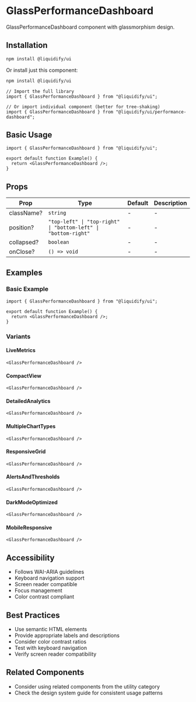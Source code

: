 # GlassPerformanceDashboard

GlassPerformanceDashboard component with glassmorphism design.

## Installation

```bash
npm install @liquidify/ui
```

Or install just this component:

```bash
npm install @liquidify/ui
```

```tsx
// Import the full library
import { GlassPerformanceDashboard } from "@liquidify/ui";

// Or import individual component (better for tree-shaking)
import { GlassPerformanceDashboard } from "@liquidify/ui/performance-dashboard";
```

## Basic Usage

```tsx
import { GlassPerformanceDashboard } from "@liquidify/ui";

export default function Example() {
  return <GlassPerformanceDashboard />;
}
```

## Props

| Prop       | Type                                                           | Default | Description |
| ---------- | -------------------------------------------------------------- | ------- | ----------- |
| className? | `string`                                                       | -       | -           |
| position?  | `"top-left" \| "top-right" \| "bottom-left" \| "bottom-right"` | -       | -           |
| collapsed? | `boolean`                                                      | -       | -           |
| onClose?   | `() => void`                                                   | -       | -           |

## Examples

### Basic Example

```tsx
import { GlassPerformanceDashboard } from "@liquidify/ui";

export default function Example() {
  return <GlassPerformanceDashboard />;
}
```

### Variants

#### LiveMetrics

```tsx
<GlassPerformanceDashboard />
```

#### CompactView

```tsx
<GlassPerformanceDashboard />
```

#### DetailedAnalytics

```tsx
<GlassPerformanceDashboard />
```

#### MultipleChartTypes

```tsx
<GlassPerformanceDashboard />
```

#### ResponsiveGrid

```tsx
<GlassPerformanceDashboard />
```

#### AlertsAndThresholds

```tsx
<GlassPerformanceDashboard />
```

#### DarkModeOptimized

```tsx
<GlassPerformanceDashboard />
```

#### MobileResponsive

```tsx
<GlassPerformanceDashboard />
```

## Accessibility

- Follows WAI-ARIA guidelines
- Keyboard navigation support
- Screen reader compatible
- Focus management
- Color contrast compliant

## Best Practices

- Use semantic HTML elements
- Provide appropriate labels and descriptions
- Consider color contrast ratios
- Test with keyboard navigation
- Verify screen reader compatibility

## Related Components

- Consider using related components from the utility category
- Check the design system guide for consistent usage patterns
